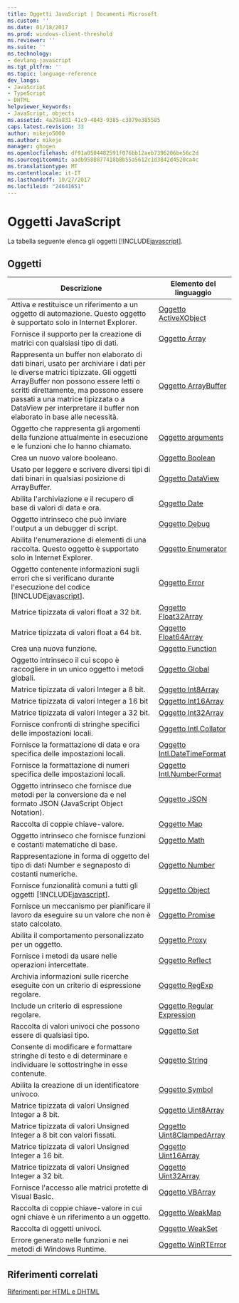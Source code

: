 ```yaml
---
title: Oggetti JavaScript | Documenti Microsoft
ms.custom: ''
ms.date: 01/18/2017
ms.prod: windows-client-threshold
ms.reviewer: ''
ms.suite: ''
ms.technology:
- devlang-javascript
ms.tgt_pltfrm: ''
ms.topic: language-reference
dev_langs:
- JavaScript
- TypeScript
- DHTML
helpviewer_keywords:
- JavaScript, objects
ms.assetid: 4a29a831-41c9-4843-9385-c3879e385585
caps.latest.revision: 33
author: mikejo5000
ms.author: mikejo
manager: ghogen
ms.openlocfilehash: df91a0504482591f076bb12aeb7396206be56c2d
ms.sourcegitcommit: aadb9588877418b8b55a5612c1d3842d4520ca4c
ms.translationtype: MT
ms.contentlocale: it-IT
ms.lasthandoff: 10/27/2017
ms.locfileid: "24641651"
---
```

# <a name="javascript-objects"></a>Oggetti JavaScript
La tabella seguente elenca gli oggetti [!INCLUDE[javascript](../../javascript/includes/javascript-md.md)].  
  
## <a name="objects"></a>Oggetti  
  
|Descrizione|Elemento del linguaggio|  
|-----------------|----------------------|  
|Attiva e restituisce un riferimento a un oggetto di automazione. Questo oggetto è supportato solo in Internet Explorer.|[Oggetto ActiveXObject](../../javascript/reference/activexobject-object-javascript.md)|  
|Fornisce il supporto per la creazione di matrici con qualsiasi tipo di dati.|[Oggetto Array](../../javascript/reference/array-object-javascript.md)|  
|Rappresenta un buffer non elaborato di dati binari, usato per archiviare i dati per le diverse matrici tipizzate. Gli oggetti ArrayBuffer non possono essere letti o scritti direttamente, ma possono essere passati a una matrice tipizzata o a DataView per interpretare il buffer non elaborato in base alle necessità.|[Oggetto ArrayBuffer](../../javascript/reference/arraybuffer-object.md)|  
|Oggetto che rappresenta gli argomenti della funzione attualmente in esecuzione e le funzioni che lo hanno chiamato.|[Oggetto arguments](../../javascript/reference/arguments-object-javascript.md)|  
|Crea un nuovo valore booleano.|[Oggetto Boolean](../../javascript/reference/boolean-object-javascript.md)|  
|Usato per leggere e scrivere diversi tipi di dati binari in qualsiasi posizione di ArrayBuffer.|[Oggetto DataView](../../javascript/reference/dataview-object.md)|  
|Abilita l'archiviazione e il recupero di base di valori di data e ora.|[Oggetto Date](../../javascript/reference/date-object-javascript.md)|  
|Oggetto intrinseco che può inviare l'output a un debugger di script.|[Oggetto Debug](../../javascript/reference/debug-object-javascript.md)|  
|Abilita l'enumerazione di elementi di una raccolta. Questo oggetto è supportato solo in Internet Explorer.|[Oggetto Enumerator](../../javascript/reference/enumerator-object-javascript.md)|  
|Oggetto contenente informazioni sugli errori che si verificano durante l'esecuzione del codice [!INCLUDE[javascript](../../javascript/includes/javascript-md.md)].|[Oggetto Error](../../javascript/reference/error-object-javascript.md)|  
|Matrice tipizzata di valori float a 32 bit.|[Oggetto Float32Array](../../javascript/reference/float32array-object.md)|  
|Matrice tipizzata di valori float a 64 bit.|[Oggetto Float64Array](../../javascript/reference/float64array-object.md)|  
|Crea una nuova funzione.|[Oggetto Function](../../javascript/reference/function-object-javascript.md)|  
|Oggetto intrinseco il cui scopo è raccogliere in un unico oggetto i metodi globali.|[Oggetto Global](../../javascript/reference/global-object-javascript.md)|  
|Matrice tipizzata di valori Integer a 8 bit.|[Oggetto Int8Array](../../javascript/reference/int8array-object.md)|  
|Matrice tipizzata di valori Integer a 16 bit|[Oggetto Int16Array](../../javascript/reference/int16array-object.md)|  
|Matrice tipizzata di valori Integer a 32 bit.|[Oggetto Int32Array](../../javascript/reference/int32array-object.md)|  
|Fornisce confronti di stringhe specifici delle impostazioni locali.|[Oggetto Intl.Collator](../../javascript/reference/intl-collator-object-javascript.md)|  
|Fornisce la formattazione di data e ora specifica delle impostazioni locali.|[Oggetto Intl.DateTimeFormat](../../javascript/reference/intl-datetimeformat-object-javascript.md)|  
|Fornisce la formattazione di numeri specifica delle impostazioni locali.|[Oggetto Intl.NumberFormat](../../javascript/reference/intl-numberformat-object-javascript.md)|  
|Oggetto intrinseco che fornisce due metodi per la conversione da e nel formato JSON (JavaScript Object Notation).|[Oggetto JSON](../../javascript/reference/json-object-javascript.md)|  
|Raccolta di coppie chiave-valore.|[Oggetto Map](../../javascript/reference/map-object-javascript.md)|  
|Oggetto intrinseco che fornisce funzioni e costanti matematiche di base.|[Oggetto Math](../../javascript/reference/math-object-javascript.md)|  
|Rappresentazione in forma di oggetto del tipo di dati Number e segnaposto di costanti numeriche.|[Oggetto Number](../../javascript/reference/number-object-javascript.md)|  
|Fornisce funzionalità comuni a tutti gli oggetti [!INCLUDE[javascript](../../javascript/includes/javascript-md.md)].|[Oggetto Object](../../javascript/reference/object-object-javascript.md)|  
|Fornisce un meccanismo per pianificare il lavoro da eseguire su un valore che non è stato calcolato.|[Oggetto Promise](../../javascript/reference/promise-object-javascript.md)|  
|Abilita il comportamento personalizzato per un oggetto.|[Oggetto Proxy](../../javascript/reference/proxy-object-javascript.md)|  
|Fornisce i metodi da usare nelle operazioni intercettate.|[Oggetto Reflect](../../javascript/reference/reflect-object-javascript.md)|  
|Archivia informazioni sulle ricerche eseguite con un criterio di espressione regolare.|[Oggetto RegExp](../../javascript/reference/regexp-object-javascript.md)|  
|Include un criterio di espressione regolare.|[Oggetto Regular Expression](../../javascript/reference/regular-expression-object-javascript.md)|  
|Raccolta di valori univoci che possono essere di qualsiasi tipo.|[Oggetto Set](../../javascript/reference/set-object-javascript.md)|  
|Consente di modificare e formattare stringhe di testo e di determinare e individuare le sottostringhe in esse contenute.|[Oggetto String](../../javascript/reference/string-object-javascript.md)|  
|Abilita la creazione di un identificatore univoco.|[Oggetto Symbol](../../javascript/reference/symbol-object-javascript.md)|  
|Matrice tipizzata di valori Unsigned Integer a 8 bit.|[Oggetto Uint8Array](../../javascript/reference/uint8array-object.md)|  
|Matrice tipizzata di valori Unsigned Integer a 8 bit con valori fissati.|[Oggetto Uint8ClampedArray](../../javascript/reference/uint8clampedarray-object-javascript.md)|  
|Matrice tipizzata di valori Unsigned Integer a 16 bit.|[Oggetto Uint16Array](../../javascript/reference/uint16array-object.md)|  
|Matrice tipizzata di valori Unsigned Integer a 32 bit.|[Oggetto Uint32Array](../../javascript/reference/uint32array-object.md)|  
|Fornisce l'accesso alle matrici protette di Visual Basic.|[Oggetto VBArray](../../javascript/reference/vbarray-object-javascript.md)|  
|Raccolta di coppie chiave-valore in cui ogni chiave è un riferimento a un oggetto.|[Oggetto WeakMap](../../javascript/reference/weakmap-object-javascript.md)|  
|Raccolta di oggetti univoci.|[Oggetto WeakSet](../../javascript/reference/weakset-object-javascript.md)|  
|Errore generato nelle funzioni e nei metodi di Windows Runtime.|[Oggetto WinRTError](../../javascript/reference/winrterror-object-javascript.md)|  
  
## <a name="related-reference"></a>Riferimenti correlati  
 [Riferimenti per HTML e DHTML](http://go.microsoft.com/fwlink/?LinkId=148095)